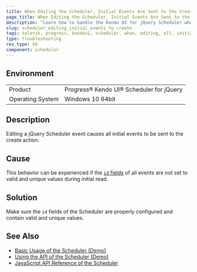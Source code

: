 ```yaml
---
title: When Editing the Scheduler, Initial Events Are Sent to the Create Action 
page_title: When Editing the Scheduler, Initial Events Are Sent to the Create Action
description: "Learn how to handle the Kendo UI for jQuery Scheduler when all initial component events are sent to the create action while editing."
slug: scheduler_editing_initial_events_to_create
tags: telerik, progress, kendoui, scheduler, when, editing, all, initial, events, sent, to, create, action
type: troubleshooting
res_type: kb
component: scheduler
---
```


## Environment

<table>
 <tr>
  <td>Product</td>
  <td>Progress® Kendo UI® Scheduler for jQuery</td>
 </tr>
 <tr>
  <td>Operating System</td>
  <td>Windows 10 64bit</td>
 </tr>
</table>

## Description

Editing a jQuery Scheduler event causes all initial events to be sent to the create action.

## Cause 

This behavior can be experienced if the [`id` fields](/api/javascript/data/schedulerevent#fields-id) of all events are not set to valid and unique values during initial read.

## Solution

Make sure the `id` fields of the Scheduler are properly configured and contain valid and unique values. 

## See Also

* [Basic Usage of the Scheduler (Demo)](https://demos.telerik.com/kendo-ui/scheduler/index)
* [Using the API of the Scheduler (Demo)](https://demos.telerik.com/kendo-ui/scheduler/api)
* [JavaScript API Reference of the Scheduler](/api/javascript/ui/scheduler)
